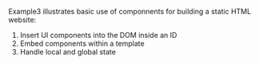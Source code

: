 Example3 illustrates basic use of componnents for building a static HTML website:

1. Insert UI components into the DOM inside an ID
1. Embed components within a template
1. Handle local and global state

